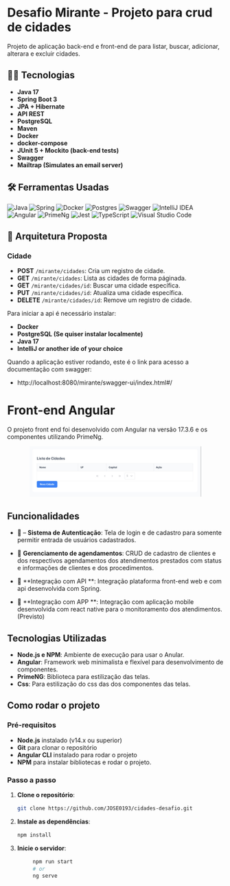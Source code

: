 # Desafio Mirante - Projeto para crud de cidades

Projeto de aplicação back-end e front-end de para listar, buscar, adicionar, alterara e excluir cidades.

## 🧑‍💻 Tecnologias

* **Java 17**
* **Spring Boot 3**
* **JPA + Hibernate**
* **API REST**
* **PostgreSQL**
* **Maven**
* **Docker**
* **docker-compose**
* **JUnit 5 + Mockito (back-end tests)**
* **Swagger**
* **Mailtrap (Simulates an email server)**

## 🛠️ Ferramentas Usadas


![Java](https://img.shields.io/badge/java-%23ED8B00.svg?style=for-the-badge&logo=openjdk&logoColor=white)
![Spring](https://img.shields.io/badge/spring-%236DB33F.svg?style=for-the-badge&logo=spring&logoColor=white)
![Docker](https://img.shields.io/badge/docker-%230db7ed.svg?style=for-the-badge&logo=docker&logoColor=white)
![Postgres](https://img.shields.io/badge/postgres-%23316192.svg?style=for-the-badge&logo=postgresql&logoColor=white)
![Swagger](https://img.shields.io/badge/-Swagger-%23Clojure?style=for-the-badge&logo=swagger&logoColor=white)
![IntelliJ IDEA](https://img.shields.io/badge/IntelliJIDEA-000000.svg?style=for-the-badge&logo=intellij-idea&logoColor=white)
![Angular](https://img.shields.io/badge/angular-%23DD0031.svg?style=for-the-badge&logo=angular&logoColor=white)
![PrimeNg](https://img.shields.io/badge/PrimeNG-DD0031.svg?style=for-the-badge&logo=PrimeNG&logoColor=white)
![Jest](https://img.shields.io/badge/-jest-%23C21325?style=for-the-badge&logo=jest&logoColor=white)
![TypeScript](https://img.shields.io/badge/typescript-%23007ACC.svg?style=for-the-badge&logo=typescript&logoColor=white)
![Visual Studio Code](https://img.shields.io/badge/Visual%20Studio%20Code-0078d7.svg?style=for-the-badge&logo=visual-studio-code&logoColor=white)


## 🎯 Arquitetura Proposta

### Cidade
- **POST** `/mirante/cidades`: Cria um registro de cidade.
- **GET** `/mirante/cidades`: Lista as cidades de forma páginada.
- **GET** `/mirante/cidades/id`: Buscar uma cidade específica.
- **PUT** `/mirante/cidades/id`: Atualiza uma cidade específica.
- **DELETE** `/mirante/cidades/id`: Remove um registro de cidade.


Para iniciar a api é necessário instalar:

* **Docker**
* **PostgreSQL (Se quiser instalar localmente)**
* **Java 17**
* **IntelliJ or another ide of your choice**

Quando a aplicação estiver rodando, este é o link para acesso a documentação com swagger:
* http://localhost:8080/mirante/swagger-ui/index.html#/

# Front-end Angular 

O projeto front end foi desenvolvido com Angular na versão 17.3.6 e os componentes utilizando PrimeNg. 

<p align="center">
    <img src="/public/tela-listagem.jpeg" alt="Imagem tela inicial" width="400px">
</p>

## Funcionalidades

- 🔐 – **Sistema de Autenticação**: Tela de login e de cadastro para somente permitir entrada de usuários cadastrados.

- 🛒 **Gerenciamento de agendamentos**: CRUD de cadastro de clientes e dos respectivos agendamentos dos atendimentos prestados com status e informações de clientes e dos procedimentos.

- 🔗 **Integração com API **: Integração plataforma front-end web e com api desenvolvida com Spring.

- 📱 **Integração com APP **: Integração com aplicação mobile desenvolvida com react native para o monitoramento dos atendimentos.(Previsto)

## Tecnologias Utilizadas
- **Node.js e NPM**: Ambiente de execução para usar o Anular.
- **Angular**: Framework web minimalista e flexível para desenvolvimento de componentes.
- **PrimeNG**: Biblioteca para estilização das telas.
- **Css**: Para estilização do css das dos componentes das telas.

## Como rodar o projeto
### Pré-requisitos
- **Node.js** instalado (v14.x ou superior)
- **Git** para clonar o repositório
- **Angular CLI** instalado para rodar o projeto
- **NPM** para instalar bibliotecas e rodar o projeto.

### Passo a passo

1. **Clone o repositório**:
    ```bash
    git clone https://github.com/JOSE0193/cidades-desafio.git
    ```

2. **Instale as dependências**:
    ```bash
    npm install
    ```

4. **Inicie o servidor**:
   ```bash
        npm run start
        # or
        ng serve

